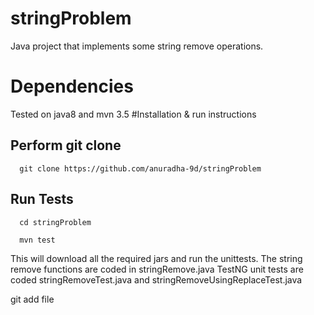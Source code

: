 # stringProblem
Java project that implements some string remove operations.

# Dependencies
Tested on java8 and mvn 3.5
#Installation & run instructions

Perform git clone
--

```
  git clone https://github.com/anuradha-9d/stringProblem

```

Run Tests
--
```
  cd stringProblem
  
  mvn test
```  
This will download all the required jars and run the unittests.
The string remove functions are coded in stringRemove.java
TestNG unit tests are coded stringRemoveTest.java and stringRemoveUsingReplaceTest.java

git add file
